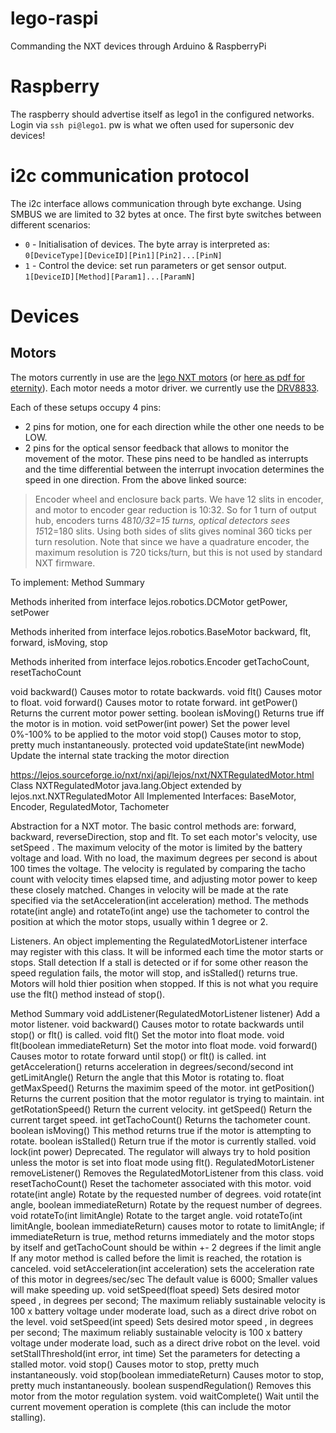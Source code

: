 # lego-raspi
Commanding the NXT devices through Arduino &amp; RaspberryPi

# Raspberry
The raspberry should advertise itself as lego1 in the configured networks.
Login via `ssh pi@lego1`. pw is what we often used for supersonic dev devices!

# i2c communication protocol
The i2c interface allows communication through byte exchange. Using SMBUS we are limited to 32 bytes at once. The first byte switches between different scenarios:

- `0` - Initialisation of devices. The byte array is interpreted as: `0[DeviceType][DeviceID][Pin1][Pin2]...[PinN]`
- `1` - Control the device: set run parameters or get sensor output. `1[DeviceID][Method][Param1]...[ParamN]`



# Devices
## Motors
The motors currently in use are the [lego NXT motors](https://www.philohome.com/nxtmotor/nxtmotor.htm) (or [here as pdf for eternity](documentation/motorspecs.pdf)). Each motor needs a motor driver. we currently use the [DRV8833](https://www.ti.com/product/DRV8833).

Each of these setups occupy 4 pins:
- 2 pins for motion, one for each direction while the other one needs to be LOW.
- 2 pins for the optical sensor feedback that allows to monitor the movement of the motor. These pins need to be handled as interrupts and the time differential between the interrupt invocation determines the speed in one direction.
From the above linked source:
	
> Encoder wheel and enclosure back parts. We have 12 slits in encoder, and motor to encoder gear reduction is 10:32. So for 1 turn of output hub, encoders turns 48*10/32=15 turns, optical detectors sees 15*12=180 slits. Using both sides of slits gives nominal 360 ticks per turn resolution. Note that since we have a quadrature encoder, the maximum resolution is 720 ticks/turn, but this is not used by standard NXT firmware.


To implement:
Method Summary
 
Methods inherited from interface lejos.robotics.DCMotor
getPower, setPower
 
Methods inherited from interface lejos.robotics.BaseMotor
backward, flt, forward, isMoving, stop
 
Methods inherited from interface lejos.robotics.Encoder
getTachoCount, resetTachoCount

void	backward()
          Causes motor to rotate backwards.
 void	flt()
          Causes motor to float.
 void	forward()
          Causes motor to rotate forward.
 int	getPower()
          Returns the current motor power setting.
 boolean	isMoving()
          Returns true iff the motor is in motion.
 void	setPower(int power)
          Set the power level 0%-100% to be applied to the motor
 void	stop()
          Causes motor to stop, pretty much instantaneously.
protected  void	updateState(int newMode)
          Update the internal state tracking the motor direction

https://lejos.sourceforge.io/nxt/nxj/api/lejos/nxt/NXTRegulatedMotor.html
          Class NXTRegulatedMotor
java.lang.Object
  extended by lejos.nxt.NXTRegulatedMotor
All Implemented Interfaces:
BaseMotor, Encoder, RegulatedMotor, Tachometer

Abstraction for a NXT motor. The basic control methods are: forward, backward, reverseDirection, stop and flt. To set each motor's velocity, use setSpeed . The maximum velocity of the motor is limited by the battery voltage and load. With no load, the maximum degrees per second is about 100 times the voltage.
The velocity is regulated by comparing the tacho count with velocity times elapsed time, and adjusting motor power to keep these closely matched. Changes in velocity will be made at the rate specified via the setAcceleration(int acceleration) method. The methods rotate(int angle) and rotateTo(int ange) use the tachometer to control the position at which the motor stops, usually within 1 degree or 2.

Listeners. An object implementing the RegulatedMotorListener interface may register with this class. It will be informed each time the motor starts or stops.
Stall detection If a stall is detected or if for some other reason the speed regulation fails, the motor will stop, and isStalled() returns true.
Motors will hold thier position when stopped. If this is not what you require use the flt() method instead of stop().

Method Summary
 void	addListener(RegulatedMotorListener listener)
          Add a motor listener.
 void	backward()
          Causes motor to rotate backwards until stop() or flt() is called.
 void	flt()
          Set the motor into float mode.
 void	flt(boolean immediateReturn)
          Set the motor into float mode.
 void	forward()
          Causes motor to rotate forward until stop() or flt() is called.
 int	getAcceleration()
          returns acceleration in degrees/second/second
 int	getLimitAngle()
          Return the angle that this Motor is rotating to.
 float	getMaxSpeed()
          Returns the maximim speed of the motor.
 int	getPosition()
          Returns the current position that the motor regulator is trying to maintain.
 int	getRotationSpeed()
          Return the current velocity.
 int	getSpeed()
          Return the current target speed.
 int	getTachoCount()
          Returns the tachometer count.
 boolean	isMoving()
          This method returns true if the motor is attempting to rotate.
 boolean	isStalled()
          Return true if the motor is currently stalled.
 void	lock(int power)
          Deprecated. The regulator will always try to hold position unless the motor is set into float mode using flt().
 RegulatedMotorListener	removeListener()
          Removes the RegulatedMotorListener from this class.
 void	resetTachoCount()
          Reset the tachometer associated with this motor.
 void	rotate(int angle)
          Rotate by the requested number of degrees.
 void	rotate(int angle, boolean immediateReturn)
          Rotate by the request number of degrees.
 void	rotateTo(int limitAngle)
          Rotate to the target angle.
 void	rotateTo(int limitAngle, boolean immediateReturn)
          causes motor to rotate to limitAngle;
if immediateReturn is true, method returns immediately and the motor stops by itself
and getTachoCount should be within +- 2 degrees if the limit angle If any motor method is called before the limit is reached, the rotation is canceled.
 void	setAcceleration(int acceleration)
          sets the acceleration rate of this motor in degrees/sec/sec
The default value is 6000; Smaller values will make speeding up.
 void	setSpeed(float speed)
          Sets desired motor speed , in degrees per second; The maximum reliably sustainable velocity is 100 x battery voltage under moderate load, such as a direct drive robot on the level.
 void	setSpeed(int speed)
          Sets desired motor speed , in degrees per second; The maximum reliably sustainable velocity is 100 x battery voltage under moderate load, such as a direct drive robot on the level.
 void	setStallThreshold(int error, int time)
          Set the parameters for detecting a stalled motor.
 void	stop()
          Causes motor to stop, pretty much instantaneously.
 void	stop(boolean immediateReturn)
          Causes motor to stop, pretty much instantaneously.
 boolean	suspendRegulation()
          Removes this motor from the motor regulation system.
 void	waitComplete()
          Wait until the current movement operation is complete (this can include the motor stalling).